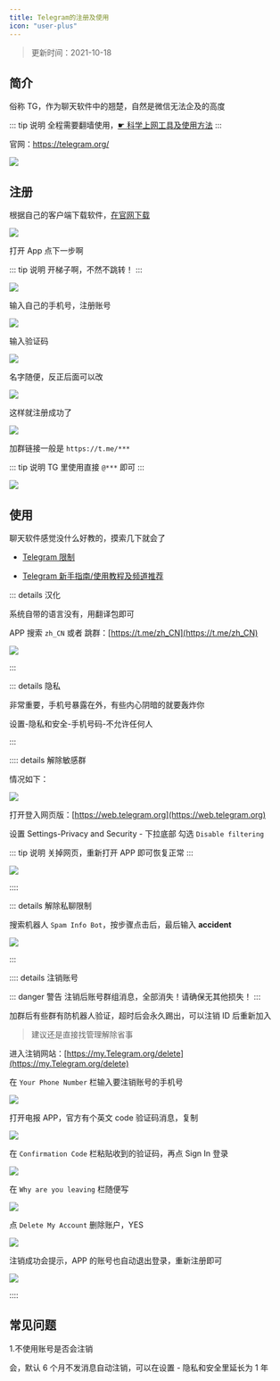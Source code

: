 ```yaml
---
title: Telegram的注册及使用
icon: "user-plus"
---
```


> 更新时间：2021-10-18

## 简介

俗称 TG，作为聊天软件中的翘楚，自然是微信无法企及的高度

::: tip 说明
全程需要翻墙使用，[☛ 科学上网工具及使用方法](../gfw/proxy.md)
:::

官网：https://telegram.org/

![](/tg/tg.png)

## 注册

根据自己的客户端下载软件，[在官网下载](https://telegram.org/apps)

![](/tg/tg-01.png)

打开 App 点下一步啊

::: tip 说明
开梯子啊，不然不跳转！
:::

![](/tg/tg-02.png)

输入自己的手机号，注册账号

![](/tg/tg-03.png)

输入验证码

![](/tg/tg-04.png)

名字随便，反正后面可以改

![](/tg/tg-05.png)

这样就注册成功了

![](/tg/tg-06.png)

加群链接一般是 `https://t.me/***`

::: tip 说明
TG 里使用直接 `@***` 即可
:::

![](/tg/tg-07.png)

## 使用

聊天软件感觉没什么好教的，摸索几下就会了

- [Telegram 限制](https://limits.tginfo.me/zh-CN)

- [Telegram 新手指南/使用教程及频道推荐](https://tingtalk.me/telegram)

::: details 汉化

系统自带的语言没有，用翻译包即可

APP 搜索 `zh_CN` 或者 跳群：[https://t.me/zh_CN](https://t.me/zh_CN)

![](/tg/tg-10.png)

:::

::: details 隐私

非常重要，手机号暴露在外，有些内心阴暗的就要轰炸你

设置-隐私和安全-手机号码-不允许任何人

:::

:::: details 解除敏感群

情况如下：

![](/tg/tg-08.png)

打开登入网页版：[https://web.telegram.org](https://web.telegram.org)

设置 Settings-Privacy and Security - 下拉底部 勾选 `Disable filtering`

::: tip 说明
关掉网页，重新打开 APP 即可恢复正常
:::

![](/tg/tg-09.png)

::::

::: details 解除私聊限制

搜索机器人 `Spam Info Bot`，按步骤点击后，最后输入 **accident**

![](/tg/tg-11.png)

:::

:::: details 注销账号

::: danger 警告
注销后账号群组消息，全部消失！请确保无其他损失！
:::

加群后有些群有防机器人验证，超时后会永久踢出，可以注销 ID 后重新加入

> 建议还是直接找管理解除省事

进入注销网站：[https://my.Telegram.org/delete](https://my.Telegram.org/delete)

在 `Your Phone Number` 栏输入要注销账号的手机号

![](/tg/tg-12.png)

打开电报 APP，官方有个英文 code 验证码消息，复制

![](/tg/tg-13.png)

在 `Confirmation Code` 栏粘贴收到的验证码，再点 Sign In 登录

![](/tg/tg-14.png)

在 `Why are you leaving` 栏随便写

![](/tg/tg-15.png)

点 `Delete My Account` 删除账户，YES

![](/tg/tg-16.png)

注销成功会提示，APP 的账号也自动退出登录，重新注册即可

![](/tg/tg-17.png)

::::

## 常见问题

1.不使用账号是否会注销

会，默认 6 个月不发消息自动注销，可以在设置 - 隐私和安全里延长为 1 年
